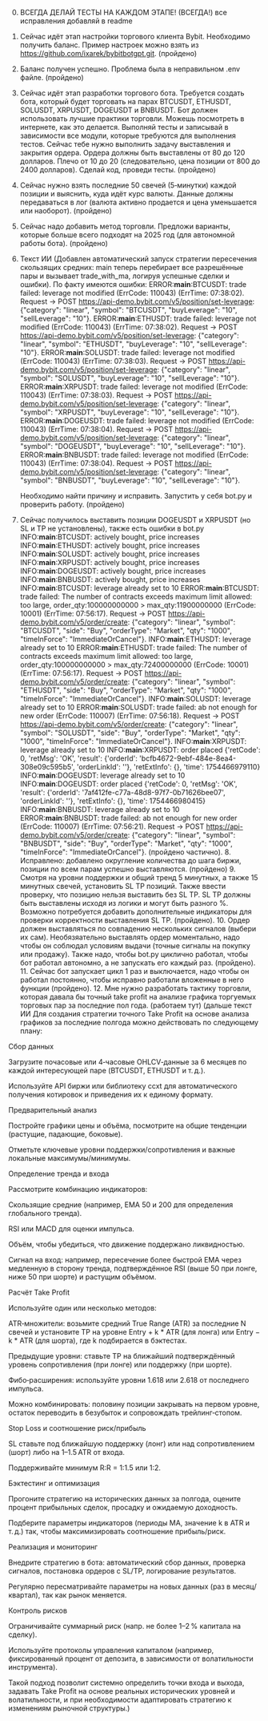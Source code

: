0. ВСЕГДА ДЕЛАЙ ТЕСТЫ НА КАЖДОМ ЭТАПЕ! (ВСЕГДА!) все исправления добавляй в readme

1. Сейчас идёт этап настройки торгового клиента Bybit. Необходимо получить баланс.
   Пример настроек можно взять из https://github.com/ixarek/bybitbotgpt.git. (пройдено)

2. Баланс получен успешно. Проблема была в неправильном .env файле. (пройдено)

3. Сейчас идёт этап разработки торгового бота. Требуется создать бота, который будет торговать на парах BTCUSDT, ETHUSDT, SOLUSDT, XRPUSDT, DOGEUSDT и BNBUSDT. Бот должен использовать лучшие практики торговли. Можешь посмотреть в интернете, как это делается. Выполняй тесты и записывай в зависимости все модули, которые требуются для выполнения тестов. Сейчас тебе нужно выполнить задачу выставления и закрытия ордера. Ордера должны быть выставлены от 80 до 120 долларов. Плечо от 10 до 20 (следовательно, цена позиции от 800 до 2400 долларов). Сделай код, проведи тесты. (пройдено)

4. Сейчас нужно взять последние 50 свечей (5‑минутки) каждой позиции и выяснить, куда идёт курс валюты. Данные должны передаваться в лог (валюта активно продается и цена уменьшается или наоборот). (пройдено)

5. Сейчас надо добавить метод торговли. Предложи варианты, которые больше всего подходят на 2025 год (для автономной работы бота). (пройдено)

6. Текст ИИ (Добавлен автоматический запуск стратегии пересечения скользящих средних: main теперь перебирает все разрешённые пары и вызывает trade_with_ma, логируя успешные сделки и ошибки). По факту имеются ошибки:
   ERROR:__main__:BTCUSDT: trade failed: leverage not modified (ErrCode: 110043) (ErrTime: 07:38:02).
   Request → POST https://api-demo.bybit.com/v5/position/set-leverage: {"category": "linear", "symbol": "BTCUSDT", "buyLeverage": "10", "sellLeverage": "10"}.
   ERROR:__main__:ETHUSDT: trade failed: leverage not modified (ErrCode: 110043) (ErrTime: 07:38:02).
   Request → POST https://api-demo.bybit.com/v5/position/set-leverage: {"category": "linear", "symbol": "ETHUSDT", "buyLeverage": "10", "sellLeverage": "10"}.
   ERROR:__main__:SOLUSDT: trade failed: leverage not modified (ErrCode: 110043) (ErrTime: 07:38:03).
   Request → POST https://api-demo.bybit.com/v5/position/set-leverage: {"category": "linear", "symbol": "SOLUSDT", "buyLeverage": "10", "sellLeverage": "10"}.
   ERROR:__main__:XRPUSDT: trade failed: leverage not modified (ErrCode: 110043) (ErrTime: 07:38:03).
   Request → POST https://api-demo.bybit.com/v5/position/set-leverage: {"category": "linear", "symbol": "XRPUSDT", "buyLeverage": "10", "sellLeverage": "10"}.
   ERROR:__main__:DOGEUSDT: trade failed: leverage not modified (ErrCode: 110043) (ErrTime: 07:38:04).
   Request → POST https://api-demo.bybit.com/v5/position/set-leverage: {"category": "linear", "symbol": "DOGEUSDT", "buyLeverage": "10", "sellLeverage": "10"}.
   ERROR:__main__:BNBUSDT: trade failed: leverage not modified (ErrCode: 110043) (ErrTime: 07:38:04).
   Request → POST https://api-demo.bybit.com/v5/position/set-leverage: {"category": "linear", "symbol": "BNBUSDT", "buyLeverage": "10", "sellLeverage": "10"}.

   Необходимо найти причину и исправить. Запустить у себя bot.py и проверить работу. (пройдено)

7. Сейчас получилось выставить позиции DOGEUSDT и XRPUSDT (но SL и TP не установлены), также есть ошибки в bot.py
   INFO:__main__:BTCUSDT: actively bought, price increases
   INFO:__main__:ETHUSDT: actively bought, price increases
   INFO:__main__:SOLUSDT: actively bought, price increases
   INFO:__main__:XRPUSDT: actively bought, price increases
   INFO:__main__:DOGEUSDT: actively bought, price increases
   INFO:__main__:BNBUSDT: actively bought, price increases
   INFO:__main__:BTCUSDT: leverage already set to 10
   ERROR:__main__:BTCUSDT: trade failed: The number of contracts exceeds maximum limit allowed: too large, order_qty:100000000000 > max_qty:11900000000 (ErrCode: 10001) (ErrTime: 07:56:17).
   Request → POST https://api-demo.bybit.com/v5/order/create: {"category": "linear", "symbol": "BTCUSDT", "side": "Buy", "orderType": "Market", "qty": "1000", "timeInForce": "ImmediateOrCancel"}.
   INFO:__main__:ETHUSDT: leverage already set to 10
   ERROR:__main__:ETHUSDT: trade failed: The number of contracts exceeds maximum limit allowed: too large, order_qty:100000000000 > max_qty:72400000000 (ErrCode: 10001) (ErrTime: 07:56:17).
   Request → POST https://api-demo.bybit.com/v5/order/create: {"category": "linear", "symbol": "ETHUSDT", "side": "Buy", "orderType": "Market", "qty": "1000", "timeInForce": "ImmediateOrCancel"}.
   INFO:__main__:SOLUSDT: leverage already set to 10
   ERROR:__main__:SOLUSDT: trade failed: ab not enough for new order (ErrCode: 110007) (ErrTime: 07:56:18).
   Request → POST https://api-demo.bybit.com/v5/order/create: {"category": "linear", "symbol": "SOLUSDT", "side": "Buy", "orderType": "Market", "qty": "1000", "timeInForce": "ImmediateOrCancel"}.
   INFO:__main__:XRPUSDT: leverage already set to 10
   INFO:__main__:XRPUSDT: order placed {'retCode': 0, 'retMsg': 'OK', 'result': {'orderId': 'bcfb4672-9ebf-484e-8ea4-308e09c595b5', 'orderLinkId': ''}, 'retExtInfo': {}, 'time': 1754466979110}
   INFO:__main__:DOGEUSDT: leverage already set to 10
   INFO:__main__:DOGEUSDT: order placed {'retCode': 0, 'retMsg': 'OK', 'result': {'orderId': '7af412fe-c77a-48d8-97f7-0b71626bee07', 'orderLinkId': ''}, 'retExtInfo': {}, 'time': 1754466980415}
   INFO:__main__:BNBUSDT: leverage already set to 10
   ERROR:__main__:BNBUSDT: trade failed: ab not enough for new order (ErrCode: 110007) (ErrTime: 07:56:21).
   Request → POST https://api-demo.bybit.com/v5/order/create: {"category": "linear", "symbol": "BNBUSDT", "side": "Buy", "orderType": "Market", "qty": "1000", "timeInForce": "ImmediateOrCancel"}. (пройдено частично).
   8. Исправлено: добавлено округление количества до шага биржи, позиции по всем парам успешно выставляются. (пройдено)
   9. Смотря на уровни поддержки и общий тренд 5 минутных, а также 15 минутных свечей, установить SL TP позиций. Также ввести проверку, что позицию нельзя выставить без SL TP. SL TP должны быть выставлены исходя из логики и могут быть разного %. Возможно потребуется добавить дополнительные индикаторы для проверки корректности выставления SL TP. (пройдено).
   10. Ордер должен выставляться по совпадению нескольких сигналов (выбери их сам). Необязяательно выставлять ордер моментально, надо чтобы он соблюдал условиям выдачи (точные сигналы на покупку или продажу). Также надо, чтобы bot.py циклично работал, чтобы бот работал автономно, а не запускать его каждый раз. (пройдено).
   11. Сейчас бот запускает цикл 1 раз и выключается, надо чтобы он работал постоянно, чтобы исправно работали вложенные в него функции (пройдено).
   12. Мне нужно разработать тактику торговли, которая давала бы точный take profit на анализе графика торгуемых торговых пар за последние пол года. (работаем тут) (дальше текст ИИ
Для создания стратегии точного Take Profit на основе анализа графиков за последние полгода можно действовать по следующему плану:

Сбор данных

Загрузите почасовые или 4‑часовые OHLCV‑данные за 6 месяцев по каждой интересующей паре (BTCUSDT, ETHUSDT и т. д.).

Используйте API биржи или библиотеку ccxt для автоматического получения котировок и приведения их к единому формату.

Предварительный анализ

Постройте графики цены и объёма, посмотрите на общие тенденции (растущие, падающие, боковые).

Отметьте ключевые уровни поддержки/сопротивления и важные локальные максимумы/минимумы.

Определение тренда и входа

Рассмотрите комбинацию индикаторов:

Скользящие средние (например, EMA 50 и 200 для определения глобального тренда).

RSI или MACD для оценки импульса.

Объём, чтобы убедиться, что движение поддержано ликвидностью.

Сигнал на вход: например, пересечение более быстрой EMA через медленную в сторону тренда, подтверждённое RSI (выше 50 при лонге, ниже 50 при шорте) и растущим объёмом.

Расчёт Take Profit

Используйте один или несколько методов:

ATR‑множители: возьмите средний True Range (ATR) за последние N свечей и установите TP на уровне Entry + k * ATR (для лонга) или Entry − k * ATR (для шорта), где k подбирается в бэктестах.

Предыдущие уровни: ставьте TP на ближайший подтверждённый уровень сопротивления (при лонге) или поддержку (при шорте).

Фибо‑расширения: используйте уровни 1.618 или 2.618 от последнего импульса.

Можно комбинировать: половину позиции закрывать на первом уровне, остаток переводить в безубыток и сопровождать трейлинг‑стопом.

Stop Loss и соотношение риск/прибыль

SL ставьте под ближайшую поддержку (лонг) или над сопротивлением (шорт) либо на 1–1.5 ATR от входа.

Поддерживайте минимум R:R = 1:1.5 или 1:2.

Бэктестинг и оптимизация

Прогоните стратегию на исторических данных за полгода, оцените процент прибыльных сделок, просадку и ожидаемую доходность.

Подберите параметры индикаторов (периоды MA, значение k в ATR и т. д.) так, чтобы максимизировать соотношение прибыль/риск.

Реализация и мониторинг

Внедрите стратегию в бота: автоматический сбор данных, проверка сигналов, постановка ордеров с SL/TP, логирование результатов.

Регулярно пересматривайте параметры на новых данных (раз в месяц/квартал), так как рынок меняется.

Контроль рисков

Ограничивайте суммарный риск (напр. не более 1–2 % капитала на сделку).

Используйте протоколы управления капиталом (например, фиксированный процент от депозита, в зависимости от волатильности инструмента).

Такой подход позволит системно определить точки входа и выхода, задавать Take Profit на основе реальных исторических уровней и волатильности, и при необходимости адаптировать стратегию к изменениям рыночной структуры.)
